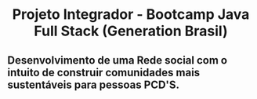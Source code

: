 <h1 align=center> Projeto Integrador - Bootcamp Java Full Stack (Generation Brasil)</h1>

<h2 align=left> Desenvolvimento de uma Rede social com o intuito de construir comunidades mais sustentáveis para pessoas PCD'S.</h2>

